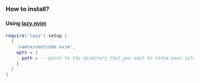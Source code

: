 ### How to install?

#### Using [lazy.nvim](https://github.com/folke/lazy.nvim)

```lua
require('lazy').setup {
  {
    'namtx/veetcode.nvim',
    opts = {
      path = -- point to the directory that you want to store your solution
    }
  }
}
```


